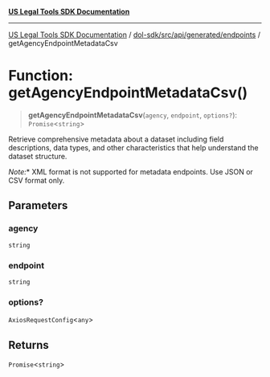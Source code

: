 [**US Legal Tools SDK Documentation**](../../../../../../README.md)

***

[US Legal Tools SDK Documentation](../../../../../../README.md) / [dol-sdk/src/api/generated/endpoints](../README.md) / getAgencyEndpointMetadataCsv

# Function: getAgencyEndpointMetadataCsv()

> **getAgencyEndpointMetadataCsv**(`agency`, `endpoint`, `options?`): `Promise`\<`string`\>

Retrieve comprehensive metadata about a dataset including field descriptions,
data types, and other characteristics that help understand the dataset structure.

*Note:** XML format is not supported for metadata endpoints. Use JSON or CSV format only.

## Parameters

### agency

`string`

### endpoint

`string`

### options?

`AxiosRequestConfig`\<`any`\>

## Returns

`Promise`\<`string`\>
